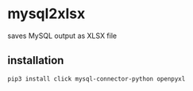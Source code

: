 # mysql2xlsx
saves MySQL output as XLSX file

## installation
```shell
pip3 install click mysql-connector-python openpyxl
```
